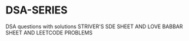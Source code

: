 # DSA-SERIES
DSA questions with solutions STRIVER'S SDE SHEET AND LOVE BABBAR SHEET AND LEETCODE PROBLEMS
